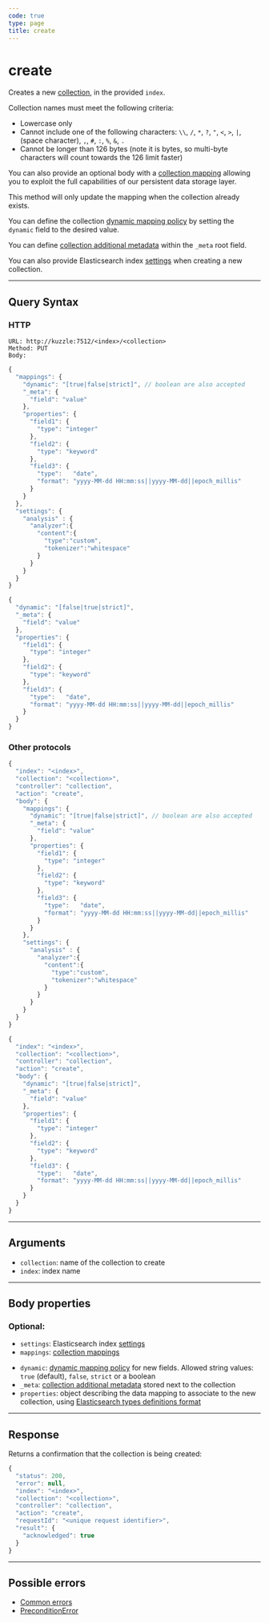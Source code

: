 ```yaml
---
code: true
type: page
title: create
---
```


# create

<SinceBadge version="1.0.0"/>

Creates a new [collection](/core/2/guides/main-concepts/2-data-storage), in the provided `index`.

Collection names must meet the following criteria:

* Lowercase only
* Cannot include one of the following characters: `\\`, `/`, `*`, `?`, `"`, `<`, `>`, `|`, ` ` (space character), `,`, `#`, `:`, `%`, `&`, `.`
* Cannot be longer than 126 bytes (note it is bytes, so multi-byte characters will count towards the 126 limit faster)

You can also provide an optional body with a [collection mapping](/core/2/guides/main-concepts/2-data-storage#collection-mappings) allowing you to exploit the full capabilities of our persistent data storage layer.

This method will only update the mapping when the collection already exists.

You can define the collection [dynamic mapping policy](/core/2/guides/main-concepts/2-data-storage#mappings-dynamic-policy) by setting the `dynamic` field to the desired value.

You can define [collection additional metadata](/core/2/guides/main-concepts/2-data-storage#mappings-metadata) within the `_meta` root field.

<SinceBadge version="2.1.0"/>

You can also provide Elasticsearch index [settings](https://www.elastic.co/guide/en/elasticsearch/reference/7.5/index-modules.html#index-modules-settings) when creating a new collection.

---

## Query Syntax

### HTTP

```http
URL: http://kuzzle:7512/<index>/<collection>
Method: PUT
Body:
```

<SinceBadge version="2.1.0"/>

```js
{
  "mappings": {
    "dynamic": "[true|false|strict]", // boolean are also accepted
    "_meta": {
      "field": "value"
    },
    "properties": {
      "field1": {
        "type": "integer"
      },
      "field2": {
        "type": "keyword"
      },
      "field3": {
        "type":   "date",
        "format": "yyyy-MM-dd HH:mm:ss||yyyy-MM-dd||epoch_millis"
      }
    }
  },
  "settings": {
    "analysis" : {
      "analyzer":{
        "content":{
          "type":"custom",
          "tokenizer":"whitespace"
        }
      }
    }
  }
}
```

<DeprecatedBadge version="2.1.0"/>

```js
{
  "dynamic": "[false|true|strict]",
  "_meta": {
    "field": "value"
  },
  "properties": {
    "field1": {
      "type": "integer"
    },
    "field2": {
      "type": "keyword"
    },
    "field3": {
      "type":   "date",
      "format": "yyyy-MM-dd HH:mm:ss||yyyy-MM-dd||epoch_millis"
    }
  }
}
```

### Other protocols

<SinceBadge version="2.1.0"/>

```js
{
  "index": "<index>",
  "collection": "<collection>",
  "controller": "collection",
  "action": "create",
  "body": {
    "mappings": {
      "dynamic": "[true|false|strict]", // boolean are also accepted
      "_meta": {
        "field": "value"
      },
      "properties": {
        "field1": {
          "type": "integer"
        },
        "field2": {
          "type": "keyword"
        },
        "field3": {
          "type":   "date",
          "format": "yyyy-MM-dd HH:mm:ss||yyyy-MM-dd||epoch_millis"
        }
      }
    },
    "settings": {
      "analysis" : {
        "analyzer":{
          "content":{
            "type":"custom",
            "tokenizer":"whitespace"
          }
        }
      }
    }
  }
}
```

<DeprecatedBadge version="2.1.0"/>

```js
{
  "index": "<index>",
  "collection": "<collection>",
  "controller": "collection",
  "action": "create",
  "body": {
    "dynamic": "[true|false|strict]",
    "_meta": {
      "field": "value"
    },
    "properties": {
      "field1": {
        "type": "integer"
      },
      "field2": {
        "type": "keyword"
      },
      "field3": {
        "type":   "date",
        "format": "yyyy-MM-dd HH:mm:ss||yyyy-MM-dd||epoch_millis"
      }
    }
  }
}
```


---

## Arguments

- `collection`: name of the collection to create
- `index`: index name

---

## Body properties

### Optional:

<SinceBadge version="2.1.0"/>

* `settings`: Elasticsearch index [settings](https://www.elastic.co/guide/en/elasticsearch/reference/7.5/index-modules.html#index-modules-settings)
* `mappings`: [collection mappings](/core/2/guides/main-concepts/2-data-storage#mappings-properties)

<DeprecatedBadge version="2.1.0"/>

* `dynamic`: [dynamic mapping policy](/core/2/guides/main-concepts/2-data-storage#mappings-dynamic-policy) for new fields. Allowed string values: `true` (default), `false`, `strict` or a boolean
* `_meta`: [collection additional metadata](/core/2/guides/main-concepts/2-data-storage#mappings-metadata) stored next to the collection
* `properties`: object describing the data mapping to associate to the new collection, using [Elasticsearch types definitions format](/core/2/guides/main-concepts/2-data-storage#mappings-properties)

---

## Response

Returns a confirmation that the collection is being created:

```js
{
  "status": 200,
  "error": null,
  "index": "<index>",
  "collection": "<collection>",
  "controller": "collection",
  "action": "create",
  "requestId": "<unique request identifier>",
  "result": {
    "acknowledged": true
  }
}
```

---

## Possible errors

- [Common errors](/core/2/api/errors/types#common-errors)
- [PreconditionError](/core/2/api/errors/types#preconditionerror)

